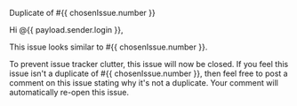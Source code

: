 Duplicate of #{{ chosenIssue.number }}

Hi @{{ payload.sender.login }},

This issue looks similar to #{{ chosenIssue.number }}. 

To prevent issue tracker clutter, this issue will now be closed. If you feel this issue isn't a duplicate of #{{ chosenIssue.number }}, then feel free to post a comment on this issue stating why it's not a duplicate. Your comment will automatically re-open this issue.

